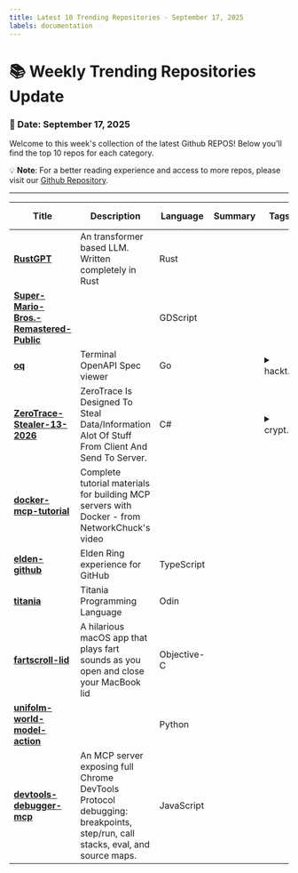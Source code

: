 ```yaml
---
title: Latest 10 Trending Repositories - September 17, 2025
labels: documentation
---
```

# 📚 Weekly Trending Repositories Update

### 📅 Date: September 17, 2025

Welcome to this week's collection of the latest Github REPOS! Below you'll find the top 10 repos for each category.

💡 **Note**: For a better reading experience and access to more repos, please visit our [Github Repository](https://github.com/marc-ko/daily-trending-repo).

---

| **Title** | **Description** | **Language** | **Summary** | **Tags** | **Stars Count** |
| --- | --- | --- | --- | --- | --- |
| **[RustGPT](https://github.com/tekaratzas/RustGPT)** | An transformer based LLM. Written completely in Rust | Rust |  |  | 1782 |
| **[Super-Mario-Bros.-Remastered-Public](https://github.com/JHDev2006/Super-Mario-Bros.-Remastered-Public)** |  | GDScript |  |  | 993 |
| **[oq](https://github.com/plutov/oq)** | Terminal OpenAPI Spec viewer | Go |  | <details><summary>hackt...</summary><p>hacktoberfest</p></details> | 554 |
| **[ZeroTrace-Stealer-13-2026](https://github.com/luis22d/ZeroTrace-Stealer-13-2026)** | ZeroTrace Is Designed To Steal Data/Information Alot Of Stuff From Client And Send To Server. | C# |  | <details><summary>crypt...</summary><p>crypter, crypter-fud, fud-crypter, fud-stealer, panel-stealer, stealer, stealer-files, stealer-fud, stealer-panel, stealing</p></details> | 539 |
| **[docker-mcp-tutorial](https://github.com/theNetworkChuck/docker-mcp-tutorial)** | Complete tutorial materials for building MCP servers with Docker - from NetworkChuck's video |  |  |  | 522 |
| **[elden-github](https://github.com/SaltyAom/elden-github)** | Elden Ring experience for GitHub | TypeScript |  |  | 483 |
| **[titania](https://github.com/gingerBill/titania)** | Titania Programming Language | Odin |  |  | 378 |
| **[fartscroll-lid](https://github.com/iannuttall/fartscroll-lid)** | A hilarious macOS app that plays fart sounds as you open and close your MacBook lid | Objective-C |  |  | 318 |
| **[unifolm-world-model-action](https://github.com/unitreerobotics/unifolm-world-model-action)** |  | Python |  |  | 302 |
| **[devtools-debugger-mcp](https://github.com/ScriptedAlchemy/devtools-debugger-mcp)** | An MCP server exposing full Chrome DevTools Protocol debugging: breakpoints, step/run, call stacks, eval, and source maps. | JavaScript |  |  | 297 |

